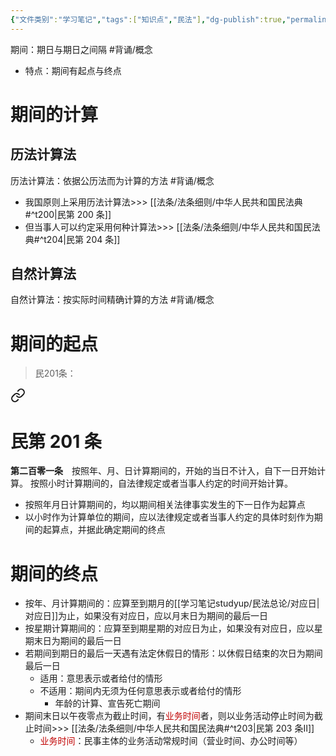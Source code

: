```yaml
---
{"文件类别":"学习笔记","tags":["知识点","民法"],"dg-publish":true,"permalink":"/学习笔记studyup/民法总论/期间/","dgPassFrontmatter":true,"created":"2024-09-18T20:17:24.654+08:00","updated":"2024-10-28T14:59:35.307+08:00"}
---
```


期间：期日与期日之间隔 #背诵/概念 
- 特点：期间有起点与终点
# 期间的计算
## 历法计算法
历法计算法：依据公历法而为计算的方法 #背诵/概念 
- 我国原则上采用历法计算法>>> [[法条/法条细则/中华人民共和国民法典#^t200\|民第 200 条]]
- 但当事人可以约定采用何种计算法>>> [[法条/法条细则/中华人民共和国民法典#^t204\|民第 204 条]]
## 自然计算法
自然计算法：按实际时间精确计算的方法 #背诵/概念 
# 期间的起点
> 民201条：
<div class="transclusion internal-embed is-loaded"><a class="markdown-embed-link" href="////#t201" aria-label="Open link"><svg xmlns="http://www.w3.org/2000/svg" width="24" height="24" viewBox="0 0 24 24" fill="none" stroke="currentColor" stroke-width="2" stroke-linecap="round" stroke-linejoin="round" class="svg-icon lucide-link"><path d="M10 13a5 5 0 0 0 7.54.54l3-3a5 5 0 0 0-7.07-7.07l-1.72 1.71"></path><path d="M14 11a5 5 0 0 0-7.54-.54l-3 3a5 5 0 0 0 7.07 7.07l1.71-1.71"></path></svg></a><div class="markdown-embed">

<div class="markdown-embed-title">

# 民第 201 条

</div>


**第二百零一条**　按照年、月、日计算期间的，开始的当日不计入，自下一日开始计算。
按照小时计算期间的，自法律规定或者当事人约定的时间开始计算。 

</div></div>

- 按照年月日计算期间的，均以期间相关法律事实发生的下一日作为起算点
- 以小时作为计算单位的期间，应以法律规定或者当事人约定的具体时刻作为期间的起算点，并据此确定期间的终点
# 期间的终点
- 按年、月计算期间的：应算至到期月的[[学习笔记studyup/民法总论/对应日\|对应日]]为止，如果没有对应日，应以月末日为期间的最后一日
- 按星期计算期间的：应算至到期星期的对应日为止，如果没有对应日，应以星期末日为期间的最后一日
- 若期间到期日的最后一天遇有法定休假日的情形：以休假日结束的次日为期间最后一日
	- 适用：意思表示或者给付的情形
	- 不适用：期间内无须为任何意思表示或者给付的情形
		- 年龄的计算、宣告死亡期间
- 期间末日以午夜零点为截止时间，有<font color="#c00000">业务时间</font>者，则以业务活动停止时间为截止时间>>> [[法条/法条细则/中华人民共和国民法典#^t203\|民第 203 条Ⅱ]]
	- <font color="#c00000">业务时间</font>：民事主体的业务活动常规时间（营业时间、办公时间等）